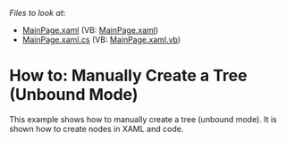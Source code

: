 <!-- default file list -->
*Files to look at*:

* [MainPage.xaml](./CS/slTreeListView_UnboundMode/MainPage.xaml) (VB: [MainPage.xaml](./VB/slTreeListView_UnboundMode/MainPage.xaml))
* [MainPage.xaml.cs](./CS/slTreeListView_UnboundMode/MainPage.xaml.cs) (VB: [MainPage.xaml.vb](./VB/slTreeListView_UnboundMode/MainPage.xaml.vb))
<!-- default file list end -->
# How to: Manually Create a Tree (Unbound Mode)


<p>This example shows how to manually create a tree (unbound mode). It is shown how to create nodes in XAML and code.</p>

<br/>


